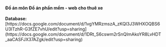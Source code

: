 <h4>Đồ án môn Đồ án phần mềm - web cho thuê xe</h4>
<strong>Database:</strong> [https://docs.google.com/document/d/1vgYMRzmszA_zKQI3J3WHXOQBS6U3ITzhR-G3fZE7vhU/edit?usp=sharing](https://docs.google.com/document/d/1DRt_S6cswm2rSnQImAkoYR8LvHDT_aaCASFJX37AZgk/edit?usp=sharing)
